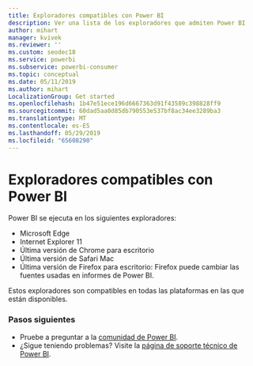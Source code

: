 ```yaml
---
title: Exploradores compatibles con Power BI
description: Ver una lista de los exploradores que admiten Power BI
author: mihart
manager: kvivek
ms.reviewer: ''
ms.custom: seodec18
ms.service: powerbi
ms.subservice: powerbi-consumer
ms.topic: conceptual
ms.date: 05/11/2019
ms.author: mihart
LocalizationGroup: Get started
ms.openlocfilehash: 1b47e51ece196d6667363d91f43589c398828ff9
ms.sourcegitcommit: 60dad5aa0d85db790553e537bf8ac34ee3289ba3
ms.translationtype: MT
ms.contentlocale: es-ES
ms.lasthandoff: 05/29/2019
ms.locfileid: "65608290"
---
```

# <a name="supported-browsers-for-power-bi"></a>Exploradores compatibles con Power BI
Power BI se ejecuta en los siguientes exploradores:

* Microsoft Edge
* Internet Explorer 11
* Última versión de Chrome para escritorio
* Última versión de Safari Mac
* Última versión de Firefox para escritorio: Firefox puede cambiar las fuentes usadas en informes de Power BI.

Estos exploradores son compatibles en todas las plataformas en las que están disponibles.

### <a name="next-steps"></a>Pasos siguientes
* Pruebe a preguntar a la [comunidad de Power BI](http://community.powerbi.com/).
* ¿Sigue teniendo problemas? Visite la [página de soporte técnico de Power BI](https://powerbi.microsoft.com/support/).

